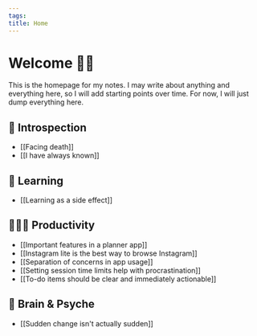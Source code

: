 ```yaml
---
tags: 
title: Home
---
```

# Welcome 🙋🏻
This is the homepage for my notes. I may write about anything and everything here, so I will add starting points over time. For now, I will just dump everything here.
## 💭 Introspection
- [[Facing death]]
- [[I have always known]]
## 📝 Learning
- [[Learning as a side effect]]
## 🧑🏻‍💻 Productivity
- [[Important features in a planner app]]
- [[Instagram lite is the best way to browse Instagram]]
- [[Separation of concerns in app usage]]
- [[Setting session time limits help with procrastination]]
- [[To-do items should be clear and immediately actionable]]
## 🧠 Brain & Psyche
- [[Sudden change isn't actually sudden]]
